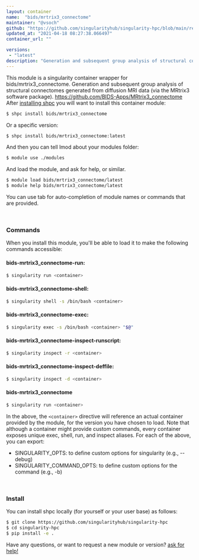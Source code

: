 ```yaml
---
layout: container
name:  "bids/mrtrix3_connectome"
maintainer: "@vsoch"
github: "https://github.com/singularityhub/singularity-hpc/blob/main/registry/bids/mrtrix3_connectome/container.yaml"
updated_at: "2021-04-18 08:27:38.066497"
container_url: ""

versions:
 - "latest"
description: "Generation and subsequent group analysis of structural connectomes generated from diffusion MRI data (via the MRtrix3 software package). https://github.com/BIDS-Apps/MRtrix3_connectome"
---
```


This module is a singularity container wrapper for bids/mrtrix3_connectome.
Generation and subsequent group analysis of structural connectomes generated from diffusion MRI data (via the MRtrix3 software package). https://github.com/BIDS-Apps/MRtrix3_connectome
After [installing shpc](#install) you will want to install this container module:

```bash
$ shpc install bids/mrtrix3_connectome
```

Or a specific version:

```bash
$ shpc install bids/mrtrix3_connectome:latest
```

And then you can tell lmod about your modules folder:

```bash
$ module use ./modules
```

And load the module, and ask for help, or similar.

```bash
$ module load bids/mrtrix3_connectome/latest
$ module help bids/mrtrix3_connectome/latest
```

You can use tab for auto-completion of module names or commands that are provided.

<br>

### Commands

When you install this module, you'll be able to load it to make the following commands accessible:

#### bids-mrtrix3_connectome-run:

```bash
$ singularity run <container>
```

#### bids-mrtrix3_connectome-shell:

```bash
$ singularity shell -s /bin/bash <container>
```

#### bids-mrtrix3_connectome-exec:

```bash
$ singularity exec -s /bin/bash <container> "$@"
```

#### bids-mrtrix3_connectome-inspect-runscript:

```bash
$ singularity inspect -r <container>
```

#### bids-mrtrix3_connectome-inspect-deffile:

```bash
$ singularity inspect -d <container>
```



#### bids-mrtrix3_connectome

```bash
$ singularity run <container>
```


In the above, the `<container>` directive will reference an actual container provided
by the module, for the version you have chosen to load. Note that although a container
might provide custom commands, every container exposes unique exec, shell, run, and
inspect aliases. For each of the above, you can export:

 - SINGULARITY_OPTS: to define custom options for singularity (e.g., --debug)
 - SINGULARITY_COMMAND_OPTS: to define custom options for the command (e.g., -b)

<br>
  
### Install

You can install shpc locally (for yourself or your user base) as follows:

```bash
$ git clone https://github.com/singularityhub/singularity-hpc
$ cd singularity-hpc
$ pip install -e .
```

Have any questions, or want to request a new module or version? [ask for help!](https://github.com/singularityhub/singularity-hpc/issues)